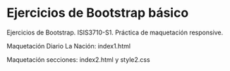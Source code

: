 # Ejercicios de Bootstrap básico
Ejercicios de Bootstrap. ISIS3710-S1. Práctica de maquetación responsive.

Maquetación Diario La Nación: index1.html

Maquetación secciones: index2.html y style2.css
